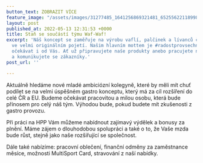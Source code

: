 ```yaml
---
button_text: ZOBRAZIT VÍCE
feature_image: "/assets/images/31277485_1641256869321481_6525562211899801600_o.jpg"
layout: post
published_at: 2022-05-13 12:31:53 +0000
title: Staň se součástí týmu Waf-Waf!
excerpt: 'Náš koncept se zaměřuje na výrobu vaflí, palčinek a lívanců či milkshake
  ve velmi originálním pojetí. Našim hlavním mottem je #radostprovsechny a to budeme
  očekávat i od Vás. Ať už připravujete naše produkty anebo pracujete na pokladně
  a komunikujete se zákazníky.'
post_url: ''

---
```

Aktuálně hledáme nové mladé ambiciózní kolegyně, které by měli mít chuť podílet se na velmi úspěšném gastro konceptu, který má za cíl rozšíření do celé ČR a EU. Budeme očekávat pracovitou a milou osobu, která bude přínosem pro celý náš tým. Výhodou bude, pokud budete mít zkušenosti z gastro provozu.

Při práci na HPP Vám můžeme nabídnout zajímavý výdělek a bonusy za plnění. Máme zájem o dlouhodobou spolupráci a také o to, že Vaše mzda bude růst, stejně jako naše rozšiřující se společnost.

Dále také nabízíme: pracovní oblečení, finanční odměny za zaměstnance měsíce, možnosti MultiSport Card, stravování z naší nabídky.